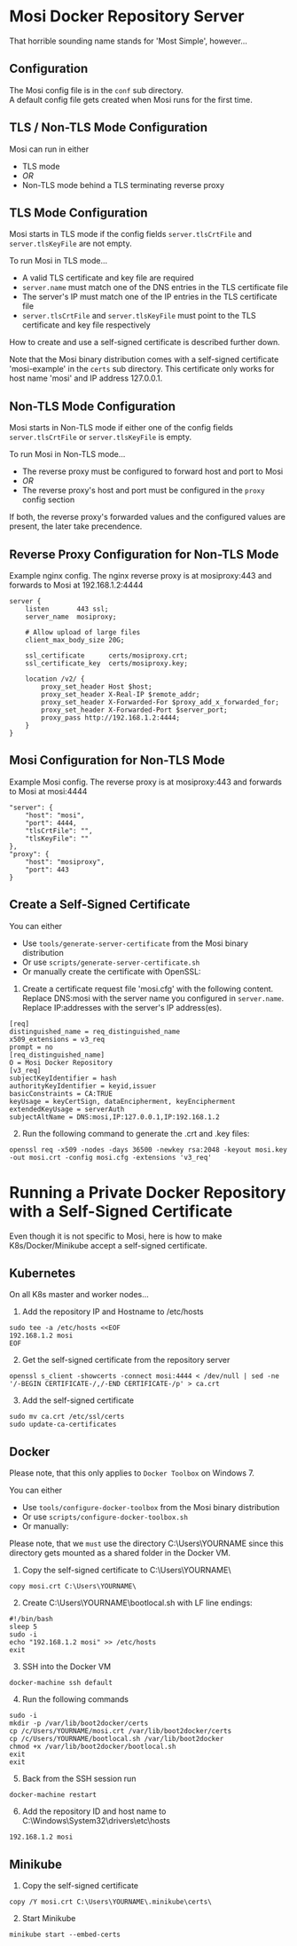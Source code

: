 # Mosi Docker Repository Server
That horrible sounding name stands for 'Most Simple', however...

## Configuration
The Mosi config file is in the `conf` sub directory.<br>
A default config file gets created when Mosi runs for the first time.

## TLS / Non-TLS Mode Configuration
Mosi can run in either
- TLS mode
- *OR*
- Non-TLS mode behind a TLS terminating reverse proxy

## TLS Mode Configuration
Mosi starts in TLS mode if the config fields `server.tlsCrtFile` and `server.tlsKeyFile` are not empty.

To run Mosi in TLS mode...
- A valid TLS certificate and key file are required
- `server.name` must match one of the DNS entries in the TLS certificate file
- The server's IP must match one of the IP entries in the TLS certificate file
- `server.tlsCrtFile` and `server.tlsKeyFile` must point to the TLS certificate and key file respectively

How to create and use a self-signed certificate is described further down.

Note that the Mosi binary distribution comes with a self-signed certificate 'mosi-example' in the `certs` sub directory. This certificate only works for host name 'mosi' and IP address 127.0.0.1.

## Non-TLS Mode Configuration
Mosi starts in Non-TLS mode if either one of the config fields `server.tlsCrtFile` or `server.tlsKeyFile` is empty.

To run Mosi in Non-TLS mode...
- The reverse proxy must be configured to forward host and port to Mosi
- *OR*
- The reverse proxy's host and port must be configured in the `proxy` config section

If both, the reverse proxy's forwarded values and the configured values are present, the later take precendence.

## Reverse Proxy Configuration for Non-TLS Mode
Example nginx config. The nginx reverse proxy is at mosiproxy:443 and forwards to Mosi at 192.168.1.2:4444
```
server {
	listen       443 ssl;
	server_name  mosiproxy;

	# Allow upload of large files
	client_max_body_size 20G;

	ssl_certificate      certs/mosiproxy.crt;
	ssl_certificate_key  certs/mosiproxy.key;

	location /v2/ {
		proxy_set_header Host $host;
		proxy_set_header X-Real-IP $remote_addr;
		proxy_set_header X-Forwarded-For $proxy_add_x_forwarded_for;
		proxy_set_header X-Forwarded-Port $server_port;
		proxy_pass http://192.168.1.2:4444;
	}
}
```

## Mosi Configuration for Non-TLS Mode
Example Mosi config. The reverse proxy is at mosiproxy:443 and forwards to Mosi at mosi:4444
```
"server": {
	"host": "mosi",
	"port": 4444,
	"tlsCrtFile": "",
	"tlsKeyFile": ""
},
"proxy": {
	"host": "mosiproxy",
	"port": 443
}
```

## Create a Self-Signed Certificate
You can either
- Use `tools/generate-server-certificate` from the Mosi binary distribution
- Or use `scripts/generate-server-certificate.sh`
- Or manually create the certificate with OpenSSL:

1) Create a certificate request file 'mosi.cfg' with the following content.<br>
Replace DNS:mosi with the server name you configured in `server.name`.<br>
Replace IP:addresses with the server's IP address(es).

```
[req]
distinguished_name = req_distinguished_name
x509_extensions = v3_req
prompt = no
[req_distinguished_name]
O = Mosi Docker Repository
[v3_req]
subjectKeyIdentifier = hash
authorityKeyIdentifier = keyid,issuer
basicConstraints = CA:TRUE
keyUsage = keyCertSign, dataEncipherment, keyEncipherment
extendedKeyUsage = serverAuth
subjectAltName = DNS:mosi,IP:127.0.0.1,IP:192.168.1.2
```

2) Run the following command to generate the .crt and .key files:
```
openssl req -x509 -nodes -days 36500 -newkey rsa:2048 -keyout mosi.key -out mosi.crt -config mosi.cfg -extensions 'v3_req'
```

# Running a Private Docker Repository with a Self-Signed Certificate
Even though it is not specific to Mosi, here is how to make K8s/Docker/Minikube accept a self-signed certificate.

## Kubernetes
On all K8s master and worker nodes...

1) Add the repository IP and Hostname to /etc/hosts
```
sudo tee -a /etc/hosts <<EOF
192.168.1.2 mosi
EOF
```

2) Get the self-signed certificate from the repository server
```
openssl s_client -showcerts -connect mosi:4444 < /dev/null | sed -ne '/-BEGIN CERTIFICATE-/,/-END CERTIFICATE-/p' > ca.crt
```

3) Add the self-signed certificate
```
sudo mv ca.crt /etc/ssl/certs
sudo update-ca-certificates
```

## Docker
Please note, that this only applies to `Docker Toolbox` on Windows 7.

You can either
- Use `tools/configure-docker-toolbox` from the Mosi binary distribution
- Or use `scripts/configure-docker-toolbox.sh`
- Or manually:

Please note, that we `must` use the directory C:\Users\YOURNAME since this directory gets mounted as a shared folder in the Docker VM.

1) Copy the self-signed certificate to C:\Users\YOURNAME\
```
copy mosi.crt C:\Users\YOURNAME\
```

2) Create C:\Users\YOURNAME\bootlocal.sh with LF line endings:
```
#!/bin/bash
sleep 5
sudo -i
echo "192.168.1.2 mosi" >> /etc/hosts
exit
```

3) SSH into the Docker VM
```
docker-machine ssh default
```

4) Run the following commands
```
sudo -i
mkdir -p /var/lib/boot2docker/certs
cp /c/Users/YOURNAME/mosi.crt /var/lib/boot2docker/certs
cp /c/Users/YOURNAME/bootlocal.sh /var/lib/boot2docker
chmod +x /var/lib/boot2docker/bootlocal.sh
exit
exit
```

5) Back from the SSH session run
```
docker-machine restart
```

6) Add the repository ID and host name to C:\Windows\System32\drivers\etc\hosts
```
192.168.1.2 mosi
```

## Minikube

1) Copy the self-signed certificate
```
copy /Y mosi.crt C:\Users\YOURNAME\.minikube\certs\
```

2) Start Minikube
```
minikube start --embed-certs
```
